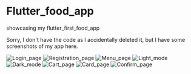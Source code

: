 # Flutter_food_app
showcasing my flutter_first_food_app 

Sorry, I don't have the code as I accidentally deleted it, but I have some screenshots of my app here.

![Login_page](Screenshot_2025_03_23_21_13_03_35_e8f1bd4c4634587c7e6d06270ae2bad2.jpg)
![Registration_page](Screenshot_2025_03_23_21_13_42_17_e8f1bd4c4634587c7e6d06270ae2bad2.jpg)
![Menu_page](Screenshot_2025_03_23_21_13_50_24_e8f1bd4c4634587c7e6d06270ae2bad2.jpg)
![Light_mode](Screenshot_2025_03_23_21_14_32_84_e8f1bd4c4634587c7e6d06270ae2bad2.jpg)
![Dark_mode](Screenshot_2025_03_23_21_14_52_13_e8f1bd4c4634587c7e6d06270ae2bad2.jpg)
![Cart_page](Screenshot_2025_03_23_21_15_10_40_e8f1bd4c4634587c7e6d06270ae2bad2.jpg)
![Card_page](Screenshot_2025_03_23_21_15_38_61_e8f1bd4c4634587c7e6d06270ae2bad2.jpg)
![Confirm_page](Screenshot_2025_03_23_21_15_51_82_e8f1bd4c4634587c7e6d06270ae2bad2.jpg)
